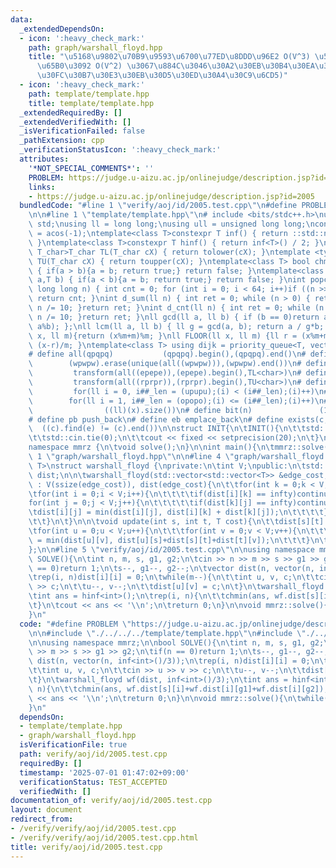 ```yaml
---
data:
  _extendedDependsOn:
  - icon: ':heavy_check_mark:'
    path: graph/warshall_floyd.hpp
    title: "\u5168\u9802\u70B9\u9593\u6700\u77ED\u8DDD\u96E2 O(V^3) \u53CA\u3073\u66F4\
      \u65B0\u3092 O(V^2) \u3067\u884C\u3046\u30A2\u30EB\u30B4\u30EA\u30BA\u30E0 (\u30EF\
      \u30FC\u30B7\u30E3\u30EB\u30D5\u30ED\u30A4\u30C9\u6CD5)"
  - icon: ':heavy_check_mark:'
    path: template/template.hpp
    title: template/template.hpp
  _extendedRequiredBy: []
  _extendedVerifiedWith: []
  _isVerificationFailed: false
  _pathExtension: cpp
  _verificationStatusIcon: ':heavy_check_mark:'
  attributes:
    '*NOT_SPECIAL_COMMENTS*': ''
    PROBLEM: https://judge.u-aizu.ac.jp/onlinejudge/description.jsp?id=2005
    links:
    - https://judge.u-aizu.ac.jp/onlinejudge/description.jsp?id=2005
  bundledCode: "#line 1 \"verify/aoj/id/2005.test.cpp\"\n#define PROBLEM \"https://judge.u-aizu.ac.jp/onlinejudge/description.jsp?id=2005\"\
    \n\n#line 1 \"template/template.hpp\"\n# include <bits/stdc++.h>\nusing namespace\
    \ std;\nusing ll = long long;\nusing ull = unsigned long long;\nconst double pi\
    \ = acos(-1);\ntemplate<class T>constexpr T inf() { return ::std::numeric_limits<T>::max();\
    \ }\ntemplate<class T>constexpr T hinf() { return inf<T>() / 2; }\ntemplate <typename\
    \ T_char>T_char TL(T_char cX) { return tolower(cX); }\ntemplate <typename T_char>T_char\
    \ TU(T_char cX) { return toupper(cX); }\ntemplate<class T> bool chmin(T& a,T b)\
    \ { if(a > b){a = b; return true;} return false; }\ntemplate<class T> bool chmax(T&\
    \ a,T b) { if(a < b){a = b; return true;} return false; }\nint popcnt(unsigned\
    \ long long n) { int cnt = 0; for (int i = 0; i < 64; i++)if ((n >> i) & 1)cnt++;\
    \ return cnt; }\nint d_sum(ll n) { int ret = 0; while (n > 0) { ret += n % 10;\
    \ n /= 10; }return ret; }\nint d_cnt(ll n) { int ret = 0; while (n > 0) { ret++;\
    \ n /= 10; }return ret; }\nll gcd(ll a, ll b) { if (b == 0)return a; return gcd(b,\
    \ a%b); };\nll lcm(ll a, ll b) { ll g = gcd(a, b); return a / g*b; };\nll MOD(ll\
    \ x, ll m){return (x%m+m)%m; }\nll FLOOR(ll x, ll m) {ll r = (x%m+m)%m; return\
    \ (x-r)/m; }\ntemplate<class T> using dijk = priority_queue<T, vector<T>, greater<T>>;\n\
    # define all(qpqpq)           (qpqpq).begin(),(qpqpq).end()\n# define UNIQUE(wpwpw)\
    \        (wpwpw).erase(unique(all((wpwpw))),(wpwpw).end())\n# define LOWER(epepe)\
    \         transform(all((epepe)),(epepe).begin(),TL<char>)\n# define UPPER(rprpr)\
    \         transform(all((rprpr)),(rprpr).begin(),TU<char>)\n# define rep(i,upupu)\
    \         for(ll i = 0, i##_len = (upupu);(i) < (i##_len);(i)++)\n# define reps(i,opopo)\
    \        for(ll i = 1, i##_len = (opopo);(i) <= (i##_len);(i)++)\n# define len(x)\
    \                ((ll)(x).size())\n# define bit(n)               (1LL << (n))\n\
    # define pb push_back\n# define eb emplace_back\n# define exists(c, e)       \
    \  ((c).find(e) != (c).end())\n\nstruct INIT{\n\tINIT(){\n\t\tstd::ios::sync_with_stdio(false);\n\
    \t\tstd::cin.tie(0);\n\t\tcout << fixed << setprecision(20);\n\t}\n}INIT;\n\n\
    namespace mmrz {\n\tvoid solve();\n}\n\nint main(){\n\tmmrz::solve();\n}\n#line\
    \ 1 \"graph/warshall_floyd.hpp\"\n\n#line 4 \"graph/warshall_floyd.hpp\"\n\ntemplate<typename\
    \ T>\nstruct warshall_floyd {\nprivate:\n\tint V;\npublic:\n\tstd::vector<std::vector<T>>\
    \ dist;\n\n\twarshall_floyd(std::vector<std::vector<T>> &edge_cost, T infty=std::numeric_limits<T>::max()/2)\
    \ : V(ssize(edge_cost)), dist(edge_cost){\n\t\tfor(int k = 0;k < V;k++){\n\t\t\
    \tfor(int i = 0;i < V;i++){\n\t\t\t\tif(dist[i][k] == infty)continue;\n\t\t\t\t\
    for(int j = 0;j < V;j++){\n\t\t\t\t\tif(dist[k][j] == infty)continue;\n\t\t\t\t\
    \tdist[i][j] = min(dist[i][j], dist[i][k] + dist[k][j]);\n\t\t\t\t}\n\t\t\t}\n\
    \t\t}\n\t}\n\n\tvoid update(int s, int t, T cost){\n\t\tdist[s][t] = cost;\n\t\
    \tfor(int u = 0;u < V;u++){\n\t\t\tfor(int v = 0;v < V;v++){\n\t\t\t\tdist[u][v]\
    \ = min(dist[u][v], dist[u][s]+dist[s][t]+dist[t][v]);\n\t\t\t}\n\t\t}\n\t}\n\
    };\n\n#line 5 \"verify/aoj/id/2005.test.cpp\"\n\nusing namespace mmrz;\n\nbool\
    \ SOLVE(){\n\tint n, m, s, g1, g2;\n\tcin >> n >> m >> s >> g1 >> g2;\n\tif(n\
    \ == 0)return 1;\n\ts--, g1--, g2--;\n\tvector dist(n, vector(n, inf<int>()/3));\n\
    \trep(i, n)dist[i][i] = 0;\n\twhile(m--){\n\t\tint u, v, c;\n\t\tcin >> u >> v\
    \ >> c;\n\t\tu--, v--;\n\t\tdist[u][v] = c;\n\t}\n\twarshall_floyd wf(dist, inf<int>()/3);\n\
    \tint ans = hinf<int>();\n\trep(i, n){\n\t\tchmin(ans, wf.dist[s][i]+wf.dist[i][g1]+wf.dist[i][g2]);\n\
    \t}\n\tcout << ans << '\\n';\n\treturn 0;\n}\n\nvoid mmrz::solve(){\n\twhile(!SOLVE());\n\
    }\n"
  code: "#define PROBLEM \"https://judge.u-aizu.ac.jp/onlinejudge/description.jsp?id=2005\"\
    \n\n#include \"./../../../template/template.hpp\"\n#include \"./../../../graph/warshall_floyd.hpp\"\
    \n\nusing namespace mmrz;\n\nbool SOLVE(){\n\tint n, m, s, g1, g2;\n\tcin >> n\
    \ >> m >> s >> g1 >> g2;\n\tif(n == 0)return 1;\n\ts--, g1--, g2--;\n\tvector\
    \ dist(n, vector(n, inf<int>()/3));\n\trep(i, n)dist[i][i] = 0;\n\twhile(m--){\n\
    \t\tint u, v, c;\n\t\tcin >> u >> v >> c;\n\t\tu--, v--;\n\t\tdist[u][v] = c;\n\
    \t}\n\twarshall_floyd wf(dist, inf<int>()/3);\n\tint ans = hinf<int>();\n\trep(i,\
    \ n){\n\t\tchmin(ans, wf.dist[s][i]+wf.dist[i][g1]+wf.dist[i][g2]);\n\t}\n\tcout\
    \ << ans << '\\n';\n\treturn 0;\n}\n\nvoid mmrz::solve(){\n\twhile(!SOLVE());\n\
    }\n"
  dependsOn:
  - template/template.hpp
  - graph/warshall_floyd.hpp
  isVerificationFile: true
  path: verify/aoj/id/2005.test.cpp
  requiredBy: []
  timestamp: '2025-07-01 01:47:02+09:00'
  verificationStatus: TEST_ACCEPTED
  verifiedWith: []
documentation_of: verify/aoj/id/2005.test.cpp
layout: document
redirect_from:
- /verify/verify/aoj/id/2005.test.cpp
- /verify/verify/aoj/id/2005.test.cpp.html
title: verify/aoj/id/2005.test.cpp
---
```

